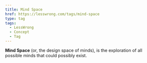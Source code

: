 ```yaml
---
title: Mind Space
href: https://lesswrong.com/tags/mind-space
type: tag
tags:
  - LessWrong
  - Concept
  - Tag
---
```


**Mind Space** (or, the design space of minds), is the exploration of all possible minds that could possibly exist.